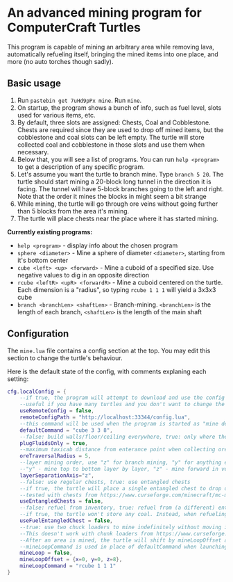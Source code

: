 # An advanced mining program for ComputerCraft Turtles

This program is capable of mining an arbitrary area while removing lava, automatically refueling itself, bringing the mined items into one place, and more (no auto torches though sadly).

## Basic usage

1. Run `pastebin get 7uHd9pPx mine`. Run `mine`. 
1. On startup, the program shows a bunch of info, such as fuel level, slots used for various items, etc.
1. By default, three slots are assigned: Chests, Coal and Cobblestone.
Chests are required since they are used to drop off mined items, but the cobblestone and coal slots can be left empty.
The turtle will store collected coal and cobblestone in those slots and use them when necessary.
1. Below that, you will see a list of programs. 
You can run `help <program>` to get a description of any specific program.
1. Let's assume you want the turtle to branch mine. 
Type `branch 5 20`. 
The turtle should start mining a 20-block long tunnel in the direction it is facing. 
The tunnel will have 5-block branches going to the left and right.
Note that the order it mines the blocks in might seem a bit strange
1. While mining, the turtle will go through ore veins without going further than 5 blocks from the area it's mining.
1. The turtle will place chests near the place where it has started mining.

**Currently existing programs:**

- `help <program>` - 
display info about the chosen program
- `sphere <diameter>` - 
Mine a sphere of diameter `<diameter>`, starting from it's bottom center
- `cube <left> <up> <forward>` - 
Mine a cuboid of a specified size. Use negative values to dig in an opposite direction
- `rcube <leftR> <upR> <forwardR>` - 
Mine a cuboid centered on the turtle. Each dimension is a "radius", so typing `rcube 1 1 1` will yield a 3x3x3 cube
- `branch <branchLen> <shaftLen>` - 
Branch-mining. `<branchLen>` is the length of each branch, `<shaftLen>` is the length of the main shaft

## Configuration

The `mine.lua` file contains a config section at the top. You may edit this section to change the turtle's behaviour.

Here is the default state of the config, with comments explaning each setting:
```lua
cfg.localConfig = {
	--if true, the program will attempt to download and use the config from remoteConfigPath
	--useful if you have many turtles and you don't want to change the config of each one manually
	useRemoteConfig = false,
	remoteConfigPath = "http://localhost:33344/config.lua",
	--this command will be used when the program is started as "mine def" (mineLoop overrides this command)
	defaultCommand = "cube 3 3 8",
	--false: build walls/floor/ceiling everywhere, true: only where there is fluid
	plugFluidsOnly = true,
	--maximum taxicab distance from enterance point when collecting ores, 0 = disable ore traversal
	oreTraversalRadius = 5,
	--layer mining order, use "z" for branch mining, "y" for anything else
	--"y" - mine top to bottom layer by layer, "z" - mine forward in vertical slices
	layerSeparationAxis="z",
	--false: use regular chests, true: use entangled chests
	--if true, the turtle will place a single entangled chest to drop off items and break it afterwards.
	--tested with chests from https://www.curseforge.com/minecraft/mc-mods/kibe
	useEntangledChests = false,
	--false: refuel from inventory, true: refuel from (a different) entangled chest
	--if true, the turtle won't store any coal. Instead, when refueling, it will place the entangled chest, grab fuel from it, refuel, and then break the chest.
	useFuelEntangledChest = false,
	--true: use two chuck loaders to mine indefinitely without moving into unloaded chunks. 
	--This doesn't work with chunk loaders from https://www.curseforge.com/minecraft/mc-mods/kibe, but might work with some other mod.
	--After an area is mined, the turtle will shift by mineLoopOffset and execute mineLoopCommand
	--mineLoopCommand is used in place of defaultCommand when launching as "mine def"
	mineLoop = false,
	mineLoopOffset = {x=0, y=0, z=8},
	mineLoopCommand = "rcube 1 1 1"
}
```
